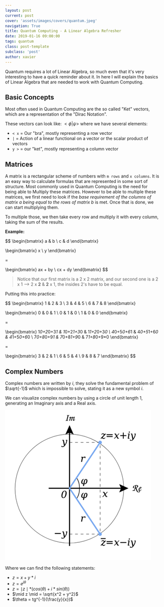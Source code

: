 ```yaml
---
layout: post
current: post
cover: 'assets/images/covers/quantum.jpeg'
navigation: True
title: Quantum Computing - A Linear Algebra Refresher
date: 2019-01-16 09:00:00
tags: quantum
class: post-template
subclass: 'post'
author: xavier
---
```


Quantum requires a lot of Linear Algebra, so much even that it's very interesting to have a quick reminder about it. In here I will explain the basics of Linear Algebra that are needed to work with Quantum Computing.

## Basic Concepts

Most often used in Quantum Computing are the so called "Ket" vectors, which are a representation of the "Dirac Notation".

These vectors can look like: $<\phi|\psi>$ where we have several elements:
* `< x` = Our "bra", mostly representing a row vector
* `|`   = Action of a linear functional on a vector or the scalar product of vectors
* `y >` = our "ket", mostly representing a column vector

## Matrices 

A matrix is a rectangular scheme of numbers with `m rows` and `x columns`. It is an easy way to calculate formulas that are represented in some sort of structure. Most commonly used in Quantum Computing is the need for being able to Multiply these matrices. However to be able to multiple these matrices, we first need to look if the *base requirement of the columns of matrix a being equal to the rows of matrix b* is met. Once that is done, we can start multiplying them.

To multiple those, we then take every row and multiply it with every column, taking the sum of the results.

**Example:**

$$
\begin{bmatrix}
a & b \\
c & d
\end{bmatrix}

\begin{bmatrix}
x \\
y
\end{bmatrix}

=

\begin{bmatrix}
ax + by \\
cx + dy
\end{bmatrix}
$$

> Notice that our first matrix is a 2 x 2 matrix, and our second one is a 2 x 1 --> 2 x **2** & **2** x 1, the insides 2's have to be equal.

Putting this into practice:

$$
\begin{bmatrix}
1 & 2 & 3 \\
3 & 4 & 5 \\
6 & 7 & 8
\end{bmatrix}

\begin{bmatrix}
0 & 0 & 1 \\
0 & 1 & 0 \\
1 & 0 & 0
\end{bmatrix}

=

\begin{bmatrix}
1*0+2*0+3*1 & 1*0+2*1+3*0 & 1*1+2*0+3*0 \\
4*0+5*0+6*1 & 4*0+5*1+6*0 & 4*1+5*0+6*0 \\
7*0+8*0+9*1 & 7*0+8*1+9*0 & 7*1+8*0+9*0
\end{bmatrix}

=

\begin{bmatrix}
3 & 2 & 1 \\
6 & 5 & 4 \\
9 & 8 & 7
\end{bmatrix}
$$

## Complex Numbers

Complex numbers are written by $i$, they solve the fundamental problem of $\sqrt{-1}$ which is impossible to solve, stating it as a new symbol $i$. 

We can visualize complex numbers by using a circle of unit length 1, generating an Imaginary axis and a Real axis.

![/assets/images/posts/quantum/linear-algebra/complex-numbers2.png](/assets/images/posts/quantum/linear-algebra/complex-numbers2.png)

Where we can find the following statements:

* $z = x + y*i$ 
* $z= e^{j\theta}$ 
* $z = \mid z \mid * (cos(\theta) + i*sin(\theta))$
* $\mid z \mid = \sqrt{x^2 + y^2}$
* $\theta = tg^{-1}(\frac{y}{x})$
